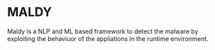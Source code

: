 # MALDY
Maldy is a NLP and ML based framework to detect the malware by exploiting the behaviuor of the appliations in the runtime environment.
